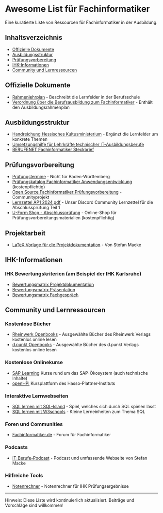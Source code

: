 # Awesome List für Fachinformatiker

Eine kuratierte Liste von Ressourcen für Fachinformatiker in der Ausbildung.

## Inhaltsverzeichnis

- [Offizielle Dokumente](#offizielle-dokumente)
- [Ausbildungsstruktur](#ausbildungsstruktur)
- [Prüfungsvorbereitung](#prüfungsvorbereitung)
- [IHK-Informationen](#ihk-informationen)
- [Community und Lernressourcen](#community-und-lernressourcen)

## Offizielle Dokumente

- [Rahmenlehrplan](https://www.kmk.org/fileadmin/Dateien/pdf/Bildung/BeruflicheBildung/rlp/Fachinformatiker_19-12-13_EL.pdf) - Beschreibt die Lernfelder in der Berufsschule
- [Verordnung über die Berufsausbildung zum Fachinformatiker](https://www.gesetze-im-internet.de/fiausbv/BJNR025000020.html) - Enthält den Ausbildungsrahmenplan

## Ausbildungsstruktur

- [Handreichung Hessisches Kultusministerium](https://kultus.hessen.de/sites/kultusministerium.hessen.de/files/2021-11/handreichung_fachinformatiker_in_it-system-elektronikeri_in.pdf) - Ergänzt die Lernfelder um konkrete Themen
- [Umsetzungshilfe für Lehrkräfte technischer IT-Ausbildungsberufe](https://www.isb.bayern.de/fileadmin/user_upload/Berufliche_Schulen/Berufsschule/Material/Aufgaben_Technische_IT-Berufe/HR_technische_it_ausbildungsberufe_2020.pdf)
- [BERUFENET Fachinformatiker Steckbrief](https://web.arbeitsagentur.de/berufenet/beruf/steckbrief/13814)

## Prüfungsvorbereitung

- [Prüfungstermine](https://www.ihk-aka.de/pruefungen) - Nicht für Baden-Württemberg
- [Prüfungskatalog Fachinformatiker Anwendungsentwicklung](https://www.u-form-shop.de/ihk-pruefungen/pruefungskataloge-abschlusspruefung/fachinformatiker-fachinformatikerin-anwendungsentwicklung-pruefungskatalog-fuer-die-ihk-abschlusspruefung) (kostenpflichtig)
- [Open Source Fachinformatiker Prüfungsvorbereitung](https://fachinformatikerpruefungsvorbereitung.de/) - Communityprojekt
- [Lernzettel AP1 2024.pdf](https://github.com/user-attachments/files/16560346/Lernzettel.AP1.2024.pdf) - Unser Discord Community Lernzettel für die Abschlussprüfung Teil 1
- [U-Form Shop - Abschlussprüfung](https://www.u-form-shop.de/abschlusspruefung/fachinformatiker-fachinformatikerin-1) - Online-Shop für Prüfungsvorbereitungsmaterialien (kostenpflichtig)

## Projektarbeit

- [LaTeX Vorlage für die Projektdokumentation](https://github.com/StefanMacke/latex-vorlage-fiae) - Von Stefan Macke

## IHK-Informationen

### IHK Bewertungskriterien (am Beispiel der IHK Karlsruhe)
- [Bewertungsmatrix Projektdokumentation](https://www.ihk.de/blueprint/servlet/resource/blob/5348302/75f9e7df3ae41b42592dc1228408717b/bewertungskriterien-projektdokumentation-pdf--data.pdf)
- [Bewertungsmatrix Präsentation](https://www.ihk.de/blueprint/servlet/resource/blob/5347960/360760bdfc53b0a17b6725b5517268a9/bewertungskriterien-praesentation-it-berufe-pdf--data.pdf)
- [Bewertungsmatrix Fachgespräch](https://www.ihk.de/blueprint/servlet/resource/blob/5347952/bbabee8b5913d5b073c694d32b883748/bewertungskriterien-fachgespraech-it-berufe-pdf--data.pdf)

## Community und Lernressourcen

### Kostenlose Bücher
- [Rheinwerk Openbooks](https://www.rheinwerk-verlag.de/openbook/) - Ausgewählte Bücher des Rheinwerk Verlags kostenlos online lesen
- [d.punkt Openbooks](https://dpunkt.de/openbooks/) - Ausgewählte Bücher des d.punkt Verlags kostenlos online lesen

### Kostenlose Onlinekurse
- [SAP Learning](https://learning.sap.com/browse) Kurse rund um das SAP-Ökosystem (auch technische Inhalte)
- [openHPI](https://open.hpi.de/) Kursplattform des Hasso-Plattner-Instituts

### Interaktive Lernwebseiten
- [SQL lernen mit SQL-Island](https://sql-island.informatik.uni-kl.de) - Spiel, welches sich durch SQL spielen lässt
- [SQL lernen mit W3schools](https://www.w3schools.com/sql/) - Kleine Lerneinheiten zum Thema SQL

### Foren und Communities
- [Fachinformatiker.de](https://fachinformatiker.de) - Forum für Fachinformatiker

### Podcasts
- [IT-Berufe-Podcast](https://it-berufe-podcast.de/) - Podcast und umfassende Webseite von Stefan Macke

### Hilfreiche Tools
- [Notenrechner](http://caesborn.de/pruefungspage/notenrechner_reformiert.html) - Notenrechner für IHK Prüfungsergebnisse

---

Hinweis: Diese Liste wird kontinuierlich aktualisiert. Beiträge und Vorschläge sind willkommen!
